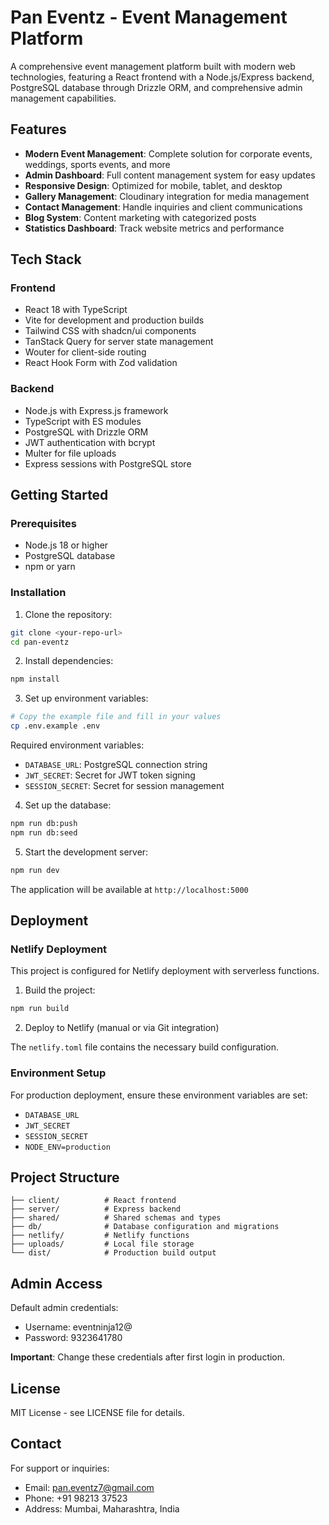 # Pan Eventz - Event Management Platform

A comprehensive event management platform built with modern web technologies, featuring a React frontend with a Node.js/Express backend, PostgreSQL database through Drizzle ORM, and comprehensive admin management capabilities.

## Features

- **Modern Event Management**: Complete solution for corporate events, weddings, sports events, and more
- **Admin Dashboard**: Full content management system for easy updates
- **Responsive Design**: Optimized for mobile, tablet, and desktop
- **Gallery Management**: Cloudinary integration for media management
- **Contact Management**: Handle inquiries and client communications
- **Blog System**: Content marketing with categorized posts
- **Statistics Dashboard**: Track website metrics and performance

## Tech Stack

### Frontend
- React 18 with TypeScript
- Vite for development and production builds
- Tailwind CSS with shadcn/ui components
- TanStack Query for server state management
- Wouter for client-side routing
- React Hook Form with Zod validation

### Backend
- Node.js with Express.js framework
- TypeScript with ES modules
- PostgreSQL with Drizzle ORM
- JWT authentication with bcrypt
- Multer for file uploads
- Express sessions with PostgreSQL store

## Getting Started

### Prerequisites
- Node.js 18 or higher
- PostgreSQL database
- npm or yarn

### Installation

1. Clone the repository:
```bash
git clone <your-repo-url>
cd pan-eventz
```

2. Install dependencies:
```bash
npm install
```

3. Set up environment variables:
```bash
# Copy the example file and fill in your values
cp .env.example .env
```

Required environment variables:
- `DATABASE_URL`: PostgreSQL connection string
- `JWT_SECRET`: Secret for JWT token signing
- `SESSION_SECRET`: Secret for session management

4. Set up the database:
```bash
npm run db:push
npm run db:seed
```

5. Start the development server:
```bash
npm run dev
```

The application will be available at `http://localhost:5000`

## Deployment

### Netlify Deployment

This project is configured for Netlify deployment with serverless functions.

1. Build the project:
```bash
npm run build
```

2. Deploy to Netlify (manual or via Git integration)

The `netlify.toml` file contains the necessary build configuration.

### Environment Setup

For production deployment, ensure these environment variables are set:
- `DATABASE_URL`
- `JWT_SECRET`
- `SESSION_SECRET`
- `NODE_ENV=production`

## Project Structure

```
├── client/          # React frontend
├── server/          # Express backend
├── shared/          # Shared schemas and types
├── db/              # Database configuration and migrations
├── netlify/         # Netlify functions
├── uploads/         # Local file storage
└── dist/            # Production build output
```

## Admin Access

Default admin credentials:
- Username: eventninja12@
- Password: 9323641780

**Important**: Change these credentials after first login in production.

## License

MIT License - see LICENSE file for details.

## Contact

For support or inquiries:
- Email: pan.eventz7@gmail.com
- Phone: +91 98213 37523
- Address: Mumbai, Maharashtra, India